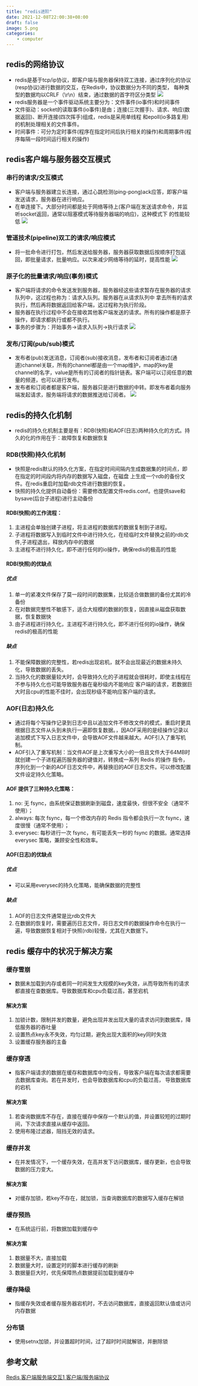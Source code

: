 ```yaml
---
title: "redis进阶"
date: 2021-12-08T22:00:38+08:00
draft: false
image: 5.png
categories:
    - computer
---
```

## redis的网络协议
* redis是基于tcp/ip协议，即客户端与服务器保持双工连接，通过序列化的协议(resp协议)进行数据的交互，在Redis中，协议数据分为不同的类型，
每种类型的数据均以CRLF（\r\n）结束，通过数据的首字符区分类型
![](1.png)
* redis服务器是一个事件驱动系统主要分为：文件事件(io事件)和时间事件
* 文件驱动：socket的读取事件(io事件)是由；连接(三次握手)、请求、响应(数据返回)、断开连接(四次挥手)组成，redis是采用单线程
和epoll(io多路复用)的机制处理相关的文件事件。
* 时间事件：可分为定时事件(程序在指定时间后执行相关的操作)和周期事件(程序每隔一段时间运行相关的操作)

## redis客户端与服务器交互模式
### 串行的请求/交互模式
* 客户端与服务器建立长连接，通过心跳检测(ping-pong)ack应答，即客户端发送请求，服务器在进行响应。
* 在单连接下。大部分时间都是处于网络等待上(客户端在发送请求命令，并监听socket返回，通常以阻塞模式等待服务器端的响应)，这种模式下
的性能较低
![](2.png)
### 管道技术(pipeline)双工的请求/响应模式
* 将一批命令进行打包，然后发送给服务器，服务器获取数据后按顺序打包返回，即批量请求，批量响应。以次来减少网络等待的延时，提高性能
![](3.png)
### 原子化的批量请求/响应(事务)模式
* 客户端将请求的命令发送发到服务器，服务器经这些请求暂存在服务器的请求队列中，这过程也称为：请求入队列。服务器在从请求队列中
拿去所有的请求执行，然后再将数据返回给客户端，这过程称为执行阶段。
* 服务器在执行过程中不会在接收其他客户端发送的请求。所有的操作都是原子操作，即请求都执行或都不执行。
* 事务的步骤为：开始事务->请求入队列->执行请求
![](4.png)
### 发布/订阅(pub/sub)模式
* 发布者(pub)发送消息，订阅者(sub)接收消息，发布者和订阅者通过(通道)channel关联，所有的channel都是由一个map维护，map的key是
channel的名字，value是所有的订阅者的指针链表。客户端可以订阅任意的数量的频道，也可以进行发布。
* 发布者和订阅者都是客户端，服务器只是进行数据的中转。即发布者着向服务端发起请求，服务端将请求的数据推送给订阅者。
![](5.png)

## redis的持久化机制
* redis的持久化机制主要是有：RDB(快照)和AOF(日志)两种持久化的方式。持久的化的作用在于：故障恢复和数据恢复
### RDB(快照)持久化机制
* 快照是redis默认的持久化方案，在指定时间间隔内生成数据集的时间点，即在指定的时间段内将内存的数据写入磁盘，在磁盘
上生成一个rdb的备份文件。在redis重启时加载rdb文件进行数据的恢复。
* 快照的持久化提供自动备份：需要修改配置文件redis.conf。也提供save和bysave(后台子进程)进行主动备份
#### RDB(快照)的工作流程：
1. 主进程会单独创建子进程，将主进程的数据库的数据复制到子进程。
2. 子进程将数据写入到临时文件中进行持久化，在经临时文件替换之前的rdb文件,子进程退出，释放内存中的数据
3. 主进程不进行持久化，即不进行任何的io操作，确保redis的极高的性能
#### RDB(快照)的优缺点
##### 优点
1. 单一的紧凑文件保存了莫一段时间的数据集，比较适合做数据的备份尤其的冷备份
2. 在对数据完整性不敏感下，适合大规模的数据的恢复，因直接从磁盘获取数据，恢复数据快
3. 由子进程进行持久化，主进程不进行持久化，即不进行任何的io操作，确保redis的极高的性能
##### 缺点
1. 不能保障数据的完整性，若redis出现宕机，就不会出现最近的数据未持久化，导致数据的丢失。
2. 当持久化的数据量较大时，会导致持久化的子进程就会很耗时，即使主线程在不参与持久化也可能导致服务器在毫秒级内不能响应
客户端的请求，若数据巨大时且cpu的性能不佳时，会出现秒级不能响应客户端的请求。
### AOF(日志)持久化
* 通过将每个写操作记录到日志中且以追加文件不修改文件的模式，重启时更具根据日志文件从头到未执行一遍即恢复数据。，因AOF采用的是经操作记录以追加模式下写入日志文件中，会导致AOF文件越来越大。AOF引入了重写机制。
* AOF引入了重写机制：当文件AOF是上次重写大小的一倍且文件大于64MB时就创建一个子进程遍历服务器的键值对，转换成一系列 Redis 的操作
指令，序列化到一个新的AOF日志文件中，再替换旧的AOF日志文件。可以修改配置文件设定持久化策略。
#### AOF 提供了三种持久化策略：
1. no: 无 fsync，由系统保证数据刷新到磁盘，速度最快，但很不安全（通常不使用）；
2. always: 每次 fsync，每一个修改内存的 Redis 指令都会执行一次 fsync，速度很慢（通常不使用）；
3. everysec: 每秒进行一次 fsync，有可能丢失一秒的 fsync 的数据。通常选择 everysec 策略，兼顾安全性和效率。

#### AOF(日志)的优缺点
##### 优点
* 可以采用everysec的持久化策略，能确保数据的完整性
##### 缺点
1. AOF的日志文件通常是比rdb文件大
2. 在数据的恢复时，需要遍历日志文件，将日志文件的数据操作命令在执行一遍，导致数据恢复相对于快照(rdb)较慢，尤其在大数据下。

## redis 缓存中的状况于解决方案
### 缓存雪崩
* 数据未加载到内存或者同一时间发生大规模的key失效，从而导致所有的请求都直接在查数据库。导致数据库和cpu负载过高，甚至宕机
#### 解决方案
1. 加锁计数，限制并发的数量，避免出现并发出现大量的请求访问到数据库，降低服务器的吞吐量
2. 设置热点key永不失效，均匀过期，避免出现大面积的key同时失效
3. 设置缓存服务器的主备
### 缓存穿透
* 指客户端请求的数据在缓存和数据库中均没有，导致客户端在每次请求都需要去数据库查询。若在并发时，也会导致数据库和cpu的负载过高，
导致数据库的宕机
#### 解决方案
1. 若查询数据库不存在，直接在缓存中保存一个默认的值，并设置较短的过期时间，下次请求直接从缓存中返回。
2. 使用布隆过滤器，阻挡无效的请求。
### 缓存并发
* 在并发情况下，一个缓存失效，在高并发下访问数据库，缓存更新，也会导致数据的压力变大。
#### 解决方案
* 对缓存加锁，若key不存在，就加锁，当查询数据库的数据写入缓存在解锁

### 缓存预热
* 在系统运行前，将数据加载到缓存中
#### 解决方案
1. 数据量不大，直接加载
2. 数据量大时，设置定时的脚本进行缓存的刷新
3. 数据量巨大时，优先保障热点数据提前加载到缓存中

### 缓存降级
* 指缓存失效或者缓存服务器宕机时，不去访问数据库，直接返回默认值或访问内存数据

### 分布锁
* 使用setnx加锁，并设置超时时间，过了超时时间就解锁，并删除锁

## 参考文献
[Redis 客户端服务端交互1 客户端/服务端协议](https://cloud.tencent.com/developer/article/1193256)
